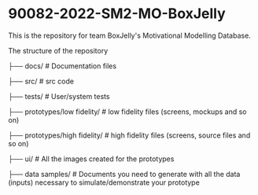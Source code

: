 # 90082-2022-SM2-MO-BoxJelly
This is the repository for team BoxJelly's Motivational Modelling Database.

The structure of the repository

├── docs/                         # Documentation files

├── src/                          # src code

├── tests/                        # User/system tests

├── prototypes/low fidelity/      # low fidelity files (screens, mockups and so on)

├── prototypes/high fidelity/     # high fidelity files (screens, source files and so on)

├── ui/                           # All the images created for the prototypes 

├── data samples/                 # Documents you need to generate with all the data (inputs) necessary to simulate/demonstrate your prototype 
